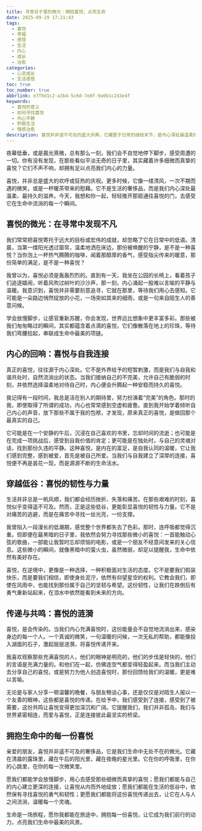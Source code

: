 ```yaml
---
title: 寻常日子里的微光：拥抱喜悦，点亮生命
date: 2025-09-29 17:21:43
tags:
  - 喜悦
  - 幸福
  - 感悟
  - 生活
  - 内心
  - 成长
  - 治愈
categories:
  - 心灵成长
  - 生活感悟
toc: true
toc_number: true
abbrlink: e7f8d1c2-a3b4-5c6d-7e8f-9a0b1c2d3e4f
keywords:
  - 喜悦的意义
  - 如何寻找喜悦
  - 内心平静
  - 积极生活
  - 情感治愈
description: 喜悦并非遥不可及的盛大庆典，它藏匿于日常的细枝末节，是内心深处最温柔的回响。这篇文章将带你一同探寻喜悦的真谛，感受它在寻常中绽放的不凡，在低谷中给予的韧性，以及在分享中传递的温暖。愿我们都能学会拥抱这份微光，让生命因此而丰盈。
---
```


夜幕低垂，或是晨光熹微，总有那么一刻，我们会不自觉地停下脚步，感受周遭的一切。你有没有发现，在那些看似平淡无奇的日子里，其实藏着许多细微而真挚的喜悦？它们不声不响，却拥有足以点亮我们内心的力量。

喜悦，并非总是盛大的欢呼或狂热的庆祝。更多时候，它像一缕清风，一次不期而遇的微笑，或是一杯暖茶带来的慰藉。它不是生活的奢侈品，而是我们内心深处最温柔、最持久的滋养。今天，我想和你一起，轻轻推开那扇通往喜悦的门，去感受它在生命中流淌的每一个瞬间。

## 喜悦的微光：在寻常中发现不凡

我们常常把喜悦寄托于远大的目标或宏伟的成就，却忽略了它在日常中的低语。清晨，当第一缕阳光透过窗帘，温柔地洒在床边，那份被唤醒的宁静，是不是一种喜悦？当你泡上一杯热气腾腾的咖啡，闻着那醇厚的香气，感受指尖传来的暖意，那份简单的满足，是不是一种喜悦？

我曾以为，喜悦必须是轰轰烈烈的。直到有一天，我坐在公园的长椅上，看着孩子们追逐嬉闹，听着风吹过树叶的沙沙声，那一刻，内心涌起一股难以言喻的平静与温暖。我意识到，喜悦并非需要刻意追寻，它就在那里，等待我们用心去感知。它可能是一朵路边悄然绽放的小花，一场突如其来的细雨，或是一句来自陌生人的善意问候。

学会放慢脚步，让感官重新苏醒，你会发现，世界远比想象中更丰富多彩。那些被我们匆匆略过的瞬间，其实都蕴含着点滴的喜悦，它们像散落在地上的珍珠，等待我们弯腰拾起，串联成生命中最美的项链。

## 内心的回响：喜悦与自我连接

真正的喜悦，往往源于内心深处。它不是外界给予的短暂刺激，而是我们与自我和谐共处时，自然流淌出的状态。当我们接纳自己的不完美，允许自己有脆弱的时刻，并依然选择温柔地对待自己时，内心便会升腾起一种安稳而持久的喜悦。

我记得有一段时间，我总是活在别人的期待里，努力扮演着“完美”的角色。那时的我，即使取得了所谓的成功，内心也常常感到空虚和疲惫。直到我开始学着倾听自己内心的声音，放下那些不属于我的包袱，才发现，原来真正的喜悦，是做回那个最真实的自己。

它可能是在一个安静的午后，沉浸在自己喜欢的书里，忘却时间的流逝；也可能是在完成一项挑战后，感受到自我价值的肯定；更可能是在独处时，与自己的灵魂对话，找到那份久违的平静。这种喜悦，是内在的富足，是自我认同的温暖，它让我们感到完整，感到被爱，首先是被自己所爱。当我们与自我建立了深厚的连接，喜悦便不再是昙花一现，而是源源不断的生命活水。

## 穿越低谷：喜悦的韧性与力量

生活并非总是一帆风顺，我们都会经历挫折、失落和痛苦。在那些艰难的时刻，喜悦似乎变得遥不可及。然而，正是这些低谷，更能彰显喜悦的韧性与力量。它不是对痛苦的逃避，而是在痛苦中寻找一丝光亮，一份支撑。

我曾陷入一段漫长的低潮期，感觉整个世界都失去了色彩。那时，连呼吸都觉得沉重。但即便在最黑暗的日子里，我依然会努力寻找那些微小的喜悦：一首能触动心弦的歌曲，一部能让我暂时忘却烦恼的电影，或是一个朋友不经意间发来的关心信息。这些微小的瞬间，就像黑暗中的萤火虫，虽然微弱，却足以提醒我，生命中依然有美好存在。

喜悦，在逆境中，更像是一种选择，一种积极面对生活的态度。它不是要我们假装快乐，而是要我们相信，即使身处泥泞，依然有仰望星空的权利。它教会我们，即使在风雨中，也能找到那份属于自己的坚韧与希望。这份韧性，让我们在跌倒后有勇气重新站起来，在泪水中依然能看到未来的方向。

## 传递与共鸣：喜悦的涟漪

喜悦，是会传染的。当我们内心充满喜悦时，这份能量会不自觉地流淌出来，感染身边的每一个人。一个真诚的微笑，一句温暖的问候，一次无私的帮助，都能像投入湖面的石子，激起层层涟漪，将喜悦传递开来。

我喜欢观察那些充满喜悦的人，他们的眼神是明亮的，他们的步伐是轻快的，他们的言语是充满力量的。和他们在一起，仿佛连空气都变得轻盈起来。而当我们主动去分享自己的喜悦，或是努力为他人创造喜悦时，那份回馈给我们的温暖，更是难以言喻。

无论是与家人分享一顿温馨的晚餐，与朋友畅谈心事，还是仅仅是对陌生人报以一个友善的眼神，这些都是喜悦的传递。在给予中，我们感受到了连接，感受到了被需要，这份共鸣让喜悦变得更加深沉和广阔。它提醒我们，我们并非孤岛，我们与世界紧密相连，而爱与喜悦，正是连接彼此最坚实的桥梁。

## 拥抱生命中的每一份喜悦

亲爱的朋友，喜悦并非遥不可及的奢侈品，它是我们生命中无处不在的微光。它藏在清晨的露珠里，藏在午后的阳光里，藏在夜晚的星光里。它在你的呼吸里，在你的心跳里，在你的每一次微笑里。

愿我们都能学会放慢脚步，用心去感受那些细微而真挚的喜悦；愿我们都能与自己的内心建立更深的连接，让喜悦从内而外地绽放；愿我们都能在生活的低谷中，依然保有寻找喜悦的勇气和韧性；更愿我们都能将这份喜悦传递出去，让它在人与人之间流淌，温暖每一个灵魂。

生命是一场旅程，愿你我都能在旅途中，拥抱每一份喜悦，让它成为我们前行的动力，点亮我们生命中最美的风景。